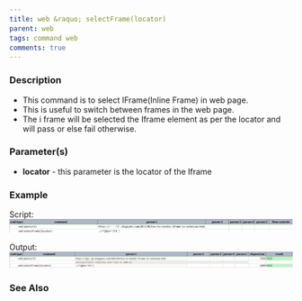 ```yaml
---
title: web &raquo; selectFrame(locator)
parent: web
tags: command web
comments: true
---
```


### Description

- This command is to select IFrame(Inline Frame) in web page.
- This is useful to switch between frames in the web page.
- The i frame will be selected the Iframe element as per the locator and will pass or else fail otherwise.

### Parameter(s)

- **locator** - this parameter is the locator of the Iframe

### Example

Script:<br/>
![](image/selectFrame_01.png)

Output:<br/>
![](image/selectFrame_02.png)

### See Also
